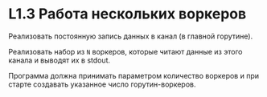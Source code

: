 # L1.3 Работа нескольких воркеров

Реализовать постоянную запись данных в канал (в главной горутине).

Реализовать набор из `N` воркеров, которые читают данные из этого канала и выводят их в stdout.

Программа должна принимать параметром количество воркеров и при старте создавать указанное число горутин-воркеров.
